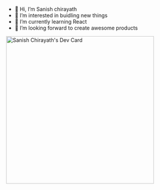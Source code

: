 - 👋 Hi, I’m Sanish chirayath
- 👀 I’m interested in buidling new things
- 🌱 I’m currently learning React
- 💞️ I’m looking forward to create awesome products

<a href="https://app.daily.dev/sanishchirayath"><img src="https://api.daily.dev/devcards/d4db0f4e47ce48ca97eff2dbd9a32ff2.png?r=roa" width="400" alt="Sanish Chirayath's Dev Card"/></a>
<!---
sanishchirayath1/sanishchirayath1 is a ✨ special ✨ repository because its `README.md` (this file) appears on your GitHub profile.
You can click the Preview link to take a look at your changes.
--->
